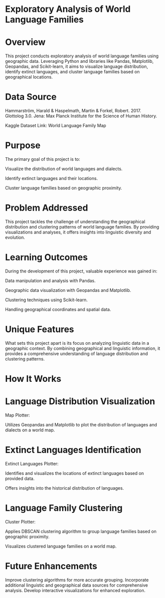 # Exploratory Analysis of World Language Families
# Overview
This project conducts exploratory analysis of world language families using geographic data. Leveraging Python and libraries like Pandas, Matplotlib, Geopandas, and Scikit-learn, it aims to visualize language distribution, identify extinct languages, and cluster language families based on geographical locations.

# Data Source
Hammarström, Harald & Haspelmath, Martin & Forkel, Robert. 2017. Glottolog 3.0.
Jena: Max Planck Institute for the Science of Human History.

Kaggle Dataset Link: World Language Family Map

# Purpose
The primary goal of this project is to:

Visualize the distribution of world languages and dialects.

Identify extinct languages and their locations.

Cluster language families based on geographic proximity.

# Problem Addressed
This project tackles the challenge of understanding the geographical distribution and clustering patterns of world language families. By providing visualizations and analyses, it offers insights into linguistic diversity and evolution.

# Learning Outcomes
During the development of this project, valuable experience was gained in:

Data manipulation and analysis with Pandas.

Geographic data visualization with Geopandas and Matplotlib.

Clustering techniques using Scikit-learn.

Handling geographical coordinates and spatial data.

# Unique Features
What sets this project apart is its focus on analyzing linguistic data in a geographic context. By combining geographical and linguistic information, it provides a comprehensive understanding of language distribution and clustering patterns.

# How It Works
# Language Distribution Visualization
Map Plotter:

Utilizes Geopandas and Matplotlib to plot the distribution of languages and dialects on a world map.

# Extinct Languages Identification
Extinct Languages Plotter:

Identifies and visualizes the locations of extinct languages based on provided data.

Offers insights into the historical distribution of languages.

# Language Family Clustering
Cluster Plotter:

Applies DBSCAN clustering algorithm to group language families based on geographic proximity.

Visualizes clustered language families on a world map.

# Future Enhancements
Improve clustering algorithms for more accurate grouping.
Incorporate additional linguistic and geographical data sources for comprehensive analysis.
Develop interactive visualizations for enhanced exploration.
